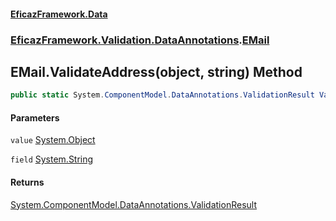 #### [EficazFramework.Data](EficazFrameworkData.md 'EficazFramework Data')
### [EficazFramework.Validation.DataAnnotations](EficazFrameworkData.md#EficazFramework.Validation.DataAnnotations 'EficazFramework.Validation.DataAnnotations').[EMail](EficazFramework.Validation.DataAnnotations/EMail.md 'EficazFramework.Validation.DataAnnotations.EMail')

## EMail.ValidateAddress(object, string) Method

```csharp
public static System.ComponentModel.DataAnnotations.ValidationResult ValidateAddress(object value, string field="");
```
#### Parameters

<a name='EficazFramework.Validation.DataAnnotations.EMail.ValidateAddress(object,string).value'></a>

`value` [System.Object](https://docs.microsoft.com/en-us/dotnet/api/System.Object 'System.Object')

<a name='EficazFramework.Validation.DataAnnotations.EMail.ValidateAddress(object,string).field'></a>

`field` [System.String](https://docs.microsoft.com/en-us/dotnet/api/System.String 'System.String')

#### Returns
[System.ComponentModel.DataAnnotations.ValidationResult](https://docs.microsoft.com/en-us/dotnet/api/System.ComponentModel.DataAnnotations.ValidationResult 'System.ComponentModel.DataAnnotations.ValidationResult')